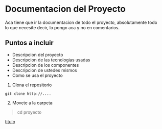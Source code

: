 # Documentacion del Proyecto

Aca tiene que ir la documentacion de todo el proyecto, absolutamente todo lo que necesite decir, lo pongo aca y no en comentarios. 

## Puntos a incluir 

* Descripcion del proyecto
* Descripcion de las tecnologias usadas
* Descripcion de los componentes 
* Descripcion de ustedes mismos
* Como se usa el proyecto

1. Clona el repositorio
```
git clone http://....
```
2. Movete a la carpeta 
> cd proyecto


[titulo](https://link.com)
